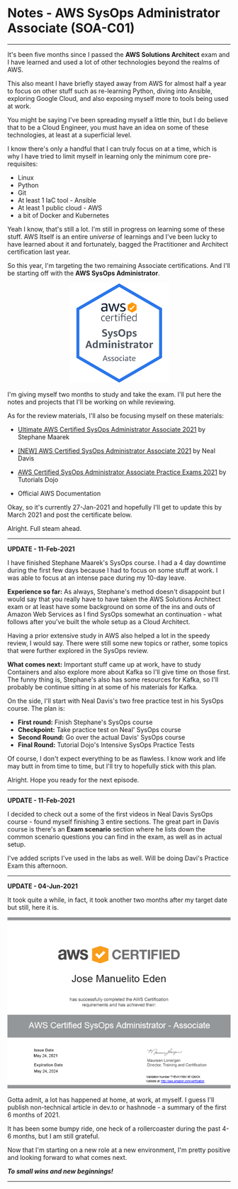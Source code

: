 
# Notes - AWS SysOps Administrator Associate (SOA-C01) #
__________________________________________________

It's been five months since I passed the **AWS Solutions Architect** exam and I have learned and used a lot of other technologies beyond the realms of AWS.

This also meant I have briefly stayed away from AWS for almost half a year to focus on other stuff such as re-learning Python, diving into Ansible, exploring Google Cloud, and also exposing myself more to tools being used at work.

You might be saying I've been spreading myself a little thin, but I do believe that to be a Cloud Engineer, you must have an idea on some of these technologies, at least at a superficial level.

I know there's only a handful that I can truly focus on at a time, which is why I have tried to limit myself in learning only the minimum core pre-requisites:

- Linux
- Python
- Git
- At least 1 IaC tool - Ansible
- At least 1 public cloud - AWS
- a bit of Docker and Kubernetes

Yeah I know, that's still a lot. I'm still in progress on learning some of these stuff. AWS Itself is an entire *universe* of learnings and I've been lucky to have learned about it and fortunately, bagged the Practitioner and Architect certification last year.

So this year, I'm targeting the two remaining Associate certifications. And I'll be starting off with the **AWS SysOps Administrator**.

<p align=center>
    <img src="Images/sysops-badge.png">
</p>

I'm giving myself two months to study and take the exam. I'll put here the notes and projects that I'll be working on while reviewing.

As for the review materials, I'll also be focusing myself on these materials:

- [Ultimate AWS Certified SysOps Administrator Associate 2021](https://www.udemy.com/course/ultimate-aws-certified-sysops-administrator-associate/) by Stephane Maarek

- [[NEW] AWS Certified SysOps Administrator Associate 2021](https://www.udemy.com/course/aws-certified-sysops-administrator-associate-training/) by Neal Davis

- [AWS Certified SysOps Administrator Associate Practice Exams 2021](https://portal.tutorialsdojo.com/product/aws-certified-sysops-administrator-associate-practice-exams/) by Tutorials Dojo

- Official AWS Documentation

Okay, so it's currently 27-Jan-2021 and hopefully I'll get to update this by March 2021 and post the certificate below.

Alright. Full steam ahead.
__________________________________________________

**UPDATE - 11-Feb-2021**

I have finished Stephane Maarek's SysOps course. I had a 4 day downtime during the first few days because I had to focus on some stuff at work. I was able to focus at an intense pace during my 10-day leave.

**Experience so far:** 
As always, Stephane's method doesn't disappoint but I would say that you really have to have taken the AWS Solutions Architect exam or at least have some background on some of the ins and outs of Amazon Web Services as I find SysOps somewhat an continuation - what follows after you've built the whole setup as a Cloud Architect.

Having a prior extensive study in AWS also helped a lot in the speedy review, I would say. There were still some new topics or rather, some topics that were further explored in the SysOps review.

**What comes next:** 
Important stuff came up at work, have to study Containers and also explore more about Kafka so I'll give time on those first. The funny thing is, Stephane's also has some resources for Kafka, so I'll probably be continue sitting in at some of his materials for Kafka.

On the side, I'll start with Neal Davis's two free practice test in his SysOps course. The plan is:

- **First round:** Finish Stephane's SysOps course
- **Checkpoint:** Take practice test on Neal' SysOps course
- **Second Round:** Go over the actual Davis' SysOps course
- **Final Round:** Tutorial Dojo's Intensive SysOps Practice Tests

Of course, I don't expect everything to be as flawless. 
I know work and life may butt in from time to time, but I'll try to hopefully stick with this plan.

Alright. Hope you ready for the next episode.
__________________________________________________

**UPDATE - 11-Feb-2021**

I decided to check out a some of the first videos in Neal Davis SysOps course - found myself finishing 3 entire sections. The great part in Davis course is there's an **Exam scenario** section where he lists down the common scenario questions you can find in the exam, as well as in actual setup.

I've added scripts I've used in the labs as well. Will be doing Davi's Practice Exam this afternoon.
__________________________________________________

**UPDATE - 04-Jun-2021**

It took quite a while, in fact, it took another two months after my target date but still, here it is. 

<p align=center>
    <img src="Images/aws-sysops-cert.png">
</p>


Gotta admit, a lot has happened at home, at work, at myself. I guess I'll publish non-technical article in dev.to or hashnode - a summary of the first 6 months of 2021.

It has been some bumpy ride, one heck of a rollercoaster during the past 4-6 months, but I am still grateful.

Now that I'm starting on a new role at a new environment, I'm pretty positive and looking forward to what comes next.

***To small wins and new beginnings!***
__________________________________________________
